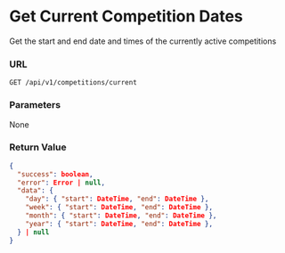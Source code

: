 # Get Current Competition Dates

Get the start and end date and times of the currently active competitions

### URL

`GET /api/v1/competitions/current`

### Parameters

None

### Return Value

```json
{
  "success": boolean,
  "error": Error | null,
  "data": {
    "day": { "start": DateTime, "end": DateTime },
    "week": { "start": DateTime, "end": DateTime },
    "month": { "start": DateTime, "end": DateTime },
    "year": { "start": DateTime, "end": DateTime },
  } | null
}
```